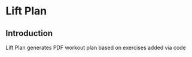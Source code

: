 # Lift Plan

## Introduction

Lift Plan generates PDF workout plan based on exercises added via code
